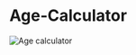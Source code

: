 # Age-Calculator
![Age calculator](https://github.com/TheMorpheus7/Age-Calculator/assets/132814739/4e3f722a-0915-4ac0-8129-1d953c804175)
